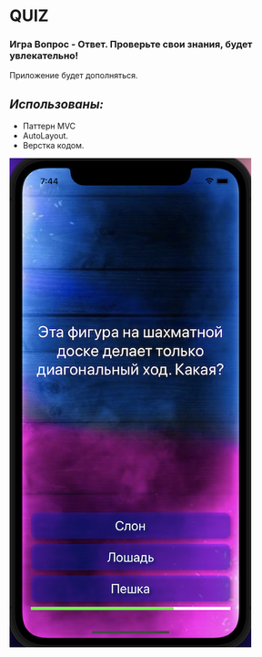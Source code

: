 # **QUIZ**

### Игра Вопрос - Ответ. Проверьте свои знания, будет увлекательно!
Приложение будет дополняться.

## *Использованы:*
* Паттерн MVC
* AutoLayout.
* Верстка кодом.



![Photo](img/quiz.png?raw=true "quiz")








